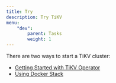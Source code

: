 ```yaml
---
title: Try
description: Try TiKV
menu:
    "dev":
        parent: Tasks
        weight: 1
---
```


There are two ways to start a TiKV cluster:

* [Getting Started with TiKV Operator](../tikv-operator)
* [Using Docker Stack](../docker-stack)
